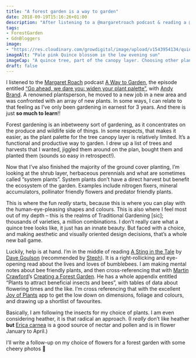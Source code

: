 ```yaml
---
title: "A forest garden is a way to garden"
date: 2018-09-19T15:16:26+01:00
description: "After listening to a @margaretroach podcast & reading a @DaveGoulson book, I realised that I don’t need to worry about plants!"
tags: 
- ForestGarden
- GdnBloggers
image: 
- "https://res.cloudinary.com/growdigital/image/upload/v1543954134/quince-blossom-41405332295.jpg"
imageAlt: "Pale pink Quince blossom in the low evening sun"
imageCap: "A quince tree, part of the canopy layer. Choosing other plants has been more challenging."
draft: false
---
```


I listened to the [Margaret Roach](https://twitter.com/margaretroach) podcast [A Way to Garden](https://awaytogarden.com/), the episode entitled [“Go ahead, we dare you: widen your plant palette”](https://awaytogarden.com/go-ahead-we-dare-you-widen-your-plant-palette-with-andy-brand/), with [Andy Brand](https://www.instagram.com/andyjbrand/). A renowned plantsperson, he moved to a new job in a new area and was confronted with an array of new plants. In some ways, I can relate to that feeling as I’ve only been gardening in earnest for 3 years. And there is just **so much to learn**!!

Forest gardening is an inbetweeny sort of gardening, as it concentrates on the produce and wildlife side of things. In some respects, that makes it easier, as the plant palette for the tree canopy layer is relatively limited. It’s a functional and productive way to garden. I drew up a list of trees and harvests that I wanted, jiggled them around on the plan, bought them and planted them (sounds so easy in retrospect!). 

Now that I’ve also finished the majority of the ground cover planting, I’m looking at the shrub layer, herbaceous perennials and what are sometimes called “system plants”. System plants don’t have a direct harvest but benefit the ecosystem of the garden. Examples include nitrogen fixers, mineral accumulators, pollinator friendly flowers and predator friendly plants. 

This is where the fun _really_ starts, because this is where you can play with the human-eye-pleasing shapes and colours. This is also where I feel most out of my depth – this is the realms of Traditional Gardening [sic]; thousands of varieties, a million combinations. I don’t really care what a quince tree looks like, it just has an innate beauty. But faced with a choice, and making aesthetic and visually oriented design decisions, that’s a whole new ball game.

Luckily, help is at hand. I’m in the middle of reading [A Sting in the Tale](https://www.goodreads.com/book/show/18465526-a-sting-in-the-tale) by [Dave Goulson](https://mobile.twitter.com/DaveGoulson) (recommended by [Steph](https://mobile.twitter.com/wuthering_alice)). It is a right-rollicking and eye-opening read about the lives and loves of bumblebees. I am making mental notes about bee friendly plants, and then cross-referencing that with [Martin Crawford](https://www.agroforestry.co.uk/about_us/)’s [Creating a Forest Garden](https://www.agroforestry.co.uk/product/creating-a-forest-garden-2/). He has a whole appendix entitled “Plants to attract beneficial insects and bees”, with tables of data about flowering times and the like. I’m cross referencing that with the excellent [Joy of Plants](https://www.joyofplants.com/iphone.php) app to get the low down on dimensions, foliage and colours, and drawing up a shortlist of favourites. 

Basically, I am following the insects for my choice of plants. I am even considering heather, it is that radical an approach. (I _really_ don’t like heather **but** [Erica carnea](https://www.rhs.org.uk/Plants/100113/i-Erica-carnea-i-Nathalie/Details) is a good source of nectar and pollen and is in flower January to April.)

I’ll write a follow-up on my choice of flowers for a forest garden with some cheery photos 🙂
